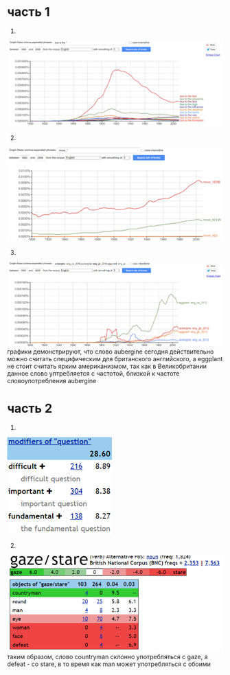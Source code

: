 # часть 1 
1.
![](https://github.com/nowikowalina/hw6/blob/master/1цг.png)

2.
![](https://github.com/nowikowalina/hw6/blob/master/2цг.png)

3.
![](https://github.com/nowikowalina/hw6/blob/master/3цг.png)
графики демонстрируют, что слово aubergine сегодня действительно можно считать специфическим для британского английского, а eggplant не стоит считать ярким американизмом, так как в Великобритании данное слово уптребляется с частотой, близкой к частоте словоупотребления aubergine
# часть 2
1.
![](https://github.com/nowikowalina/hw6/blob/master/4цг.png)

2. 
![](https://github.com/nowikowalina/hw6/blob/master/5цг.png)
таким образом, слово countryman склонно употребляться с gaze, а defeat - со stare, в то время как man может употребляться с обоими
